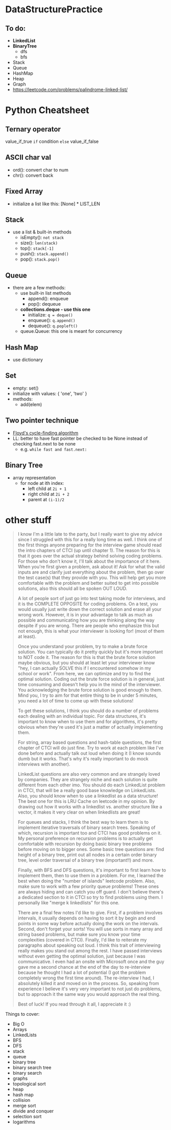 # DataStructurePractice
## To do:
- **LinkedList**
- **BinaryTree**
    - dfs
    - bfs
- Stack
- Queue
- HashMap
- Heap
- Graph
- https://leetcode.com/problems/palindrome-linked-list/



# Python Cheatsheet

## Ternary operator
value_if_true `if` condition `else` value_if_false

## ASCII char val
- ord(): convert char to num
- chr(): convert back

## Fixed Array
- initialize a list like this: [None] * LIST_LEN

## Stack
- use a list & built-in methods
    - isEmpty(): `not stack`
    - size(): `len(stack)`
    - top(): `stack[-1]`
    - push(): `stack.append()`
    - pop(): `stack.pop()`

## Queue
- there are a few methods:
    - use built-in list methods
        - append(): enqueue
        - pop(): dequeue
    - **collections.deque - use this one**
        - initialize: `q = deque()`
        - enqueue(): `q.append()`
        - dequeue(): `q.popleft()`
    - queue.Queue: this one is meant for concurrency

## Hash Map
- use dictionary

## Set
- empty: set()
- initialize with values: { 'one', 'two' }
- methods:
    - add(elem)

## Two pointer technique
- [Floyd's cycle-finding algorithm](https://en.wikipedia.org/wiki/Cycle_detection#Tortoise_and_hare)
- LL: better to have fast pointer be checked to be None instead of checking fast.next to be none
    - e.g. `while fast and fast.next:`

## Binary Tree
- array representation
    - for node at ith index:
        - left child at `2i + 1`
        - right child at `2i + 2`
        - parent at `(i-1)/2`



# other stuff

> I know I'm a little late to the party, but I really want to give my advice since I struggled with this for a really long time as well. I think one of the first things anyone preparing for the interview game should read the intro chapters of CTCI (up until chapter 1). The reason for this is that it goes over the actual strategy behind solving coding problems. For those who don't know it, I'll talk about the importance of it here. When you're first given a problem, ask about it! Ask for what the valid inputs are and clarify just everything about the problem, then go over the test case(s) that they provide with you. This will help get you more comfortable with the problem and better suited to get into possible solutions, also this should all be spoken OUT LOUD.
> 
> A lot of people sort of just go into test taking mode for interviews, and it is the COMPLETE OPPOSITE for coding problems. On a test, you would usually just write down the correct solution and erase all your wrong work. However, it is in your advantage to talk as much as possible and communicating how you are thinking along the way despite if you are wrong. There are people who emphasize this but not enough, this is what your interviewer is looking for! (most of them at least).
> 
> Once you understand your problem, try to make a brute force solution. You can typically do it pretty quickly but it's more important to NOT code it. The reason for this is that the brute force solution maybe obvious, but you should at least let your interviewer know "hey, I can actually SOLVE this if I encountered somehow in my school or work". From here, we can optimize and try to find the optimal solution. Coding out the brute force solution is in general, just time consuming and doesn't help you in the mind of the interviewer. You acknowledging the brute force solution is good enough to them. Mind you, I try to aim for that entire thing to be in under 5 minutes, you need a lot of time to come up with these solutions!
> 
> To get these solutions, I think you should do a number of problems each dealing with an individual topic. For data structures, it's important to know when to use them and for algorithms, it's pretty obvious when they're used it's just a matter of actually implementing them.
> 
> For string, array based questions and hash-table questions, the first chapter of CTCI will do just fine. Try to work at each problem like I've done before and actually talk out loud when doing it (I know sounds dumb but it works. That's why it's really important to do mock interviews with another).
> 
> LinkedList questions are also very common and are strangely loved by companies. They are strangely niche and each solution is quite different from each other imo. You should do each LinkedList problem in CTCI, that will be a really good base knowledge on LinkedLists. Also, you should know when to use a linkedlist as a data structure! The best one for this is LRU Cache on leetcode in my opinion. By drawing out how it works with a linkedlist vs. another structure like a vector, it makes it very clear on when linkedlists are great!
> 
> For queues and stacks, I think the best way to learn them is to implement iterative traversals of binary search trees. Speaking of which, recursion is important too and CTCI has good problems on it. My personal preference on recursion problems is to actually get comfortable with recursion by doing basic binary tree problems before moving on to bigger ones. Some basic tree questions are: find height of a binary tree, print out all nodes in a certain order binary tree, level order traversal of a binary tree (important!!) and more.
> 
> Finally, with BFS and DFS questions, it's important to first learn how to implement them, then to use them in a problem. For me, I learned the best when doing the "number of islands" leetcode problem. Also, make sure to work with a few priority queue problems! These ones are always hiding and can catch you off guard. I don't believe there's a dedicated section to it in CTCI so try to find problems using them. I personally like "merge k linkedlists" for this one.
> 
> There are a final few notes I'd like to give. First, if a problem involves intervals, it usually depends on having to sort it by begin and end points in some way before actually doing the work on the intervals. Second, don't forget your sorts! You will use sorts in many array and string based problems, but make sure you know your time complexities (covered in CTCI). Finally, I'd like to reiterate my paragraphs about speaking out loud. I think this trait of interviewing really makes you stand out among the rest. I have passed interviews without even getting the optimal solution, just because I was communicative. I even had an onsite with Microsoft once and the guy gave me a second chance at the end of the day to re-interview because he thought I had a lot of potential (I got the problem completely wrong the first time around). The re-interview I had, I absolutely killed it and moved on in the process. So, speaking from experience I believe it's very very important to not just do problems, but to approach it the same way you would approach the real thing.
> 
> Best of luck! If you read through it all, I appreciate it :)


Things to cover:
- Big O
- Arrays
- LinkedLists
- BFS
- DFS
- stack
- queue
- binary tree
- binary search tree
- binary search
- graphs
- topological sort
- heap
- hash map
- collision
- merge sort
- divide and conquer
- selection sort
- logarithms